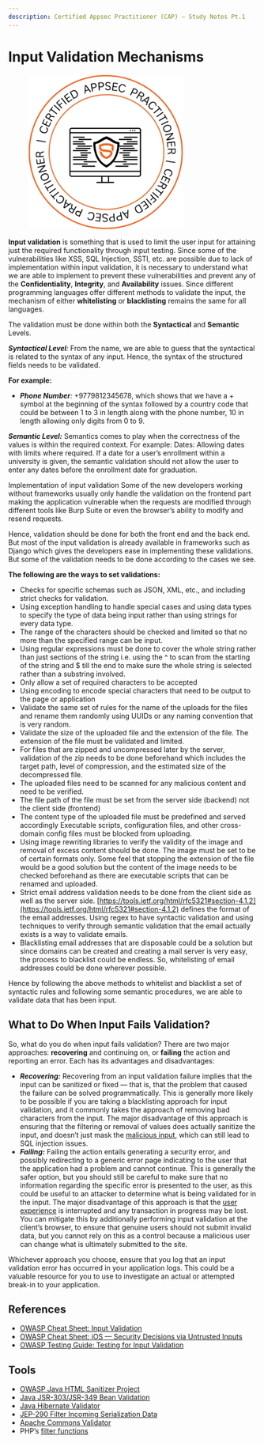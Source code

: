```yaml
---
description: Certified Appsec Practitioner (CAP) — Study Notes Pt.1
---
```


# Input Validation Mechanisms

<figure><img src=".gitbook/assets/image (12).png" alt="" width="314"><figcaption></figcaption></figure>



**Input validation** is something that is used to limit the user input for attaining just the required functionality through input testing. Since some of the vulnerabilities like XSS, SQL Injection, SSTI, etc. are possible due to lack of implementation within input validation, it is necessary to understand what we are able to implement to prevent these vulnerabilities and prevent any of the **Confidentiality**, **Integrity**, and **Availability** issues. Since different programming languages offer different methods to validate the input, the mechanism of either **whitelisting** or **blacklisting** remains the same for all languages.



The validation must be done within both the **Syntactical** and **Semantic** Levels.

_**Syntactical Level**:_ From the name, we are able to guess that the syntactical is related to the syntax of any input. Hence, the syntax of the structured fields needs to be validated.&#x20;

**For example:**

* _**Phone Number**:_ +9779812345678, which shows that we have a + symbol at the beginning of the syntax followed by a country code that could be between 1 to 3 in length along with the phone number, 10 in length allowing only digits from 0 to 9.



_**Semantic Level:**_ Semantics comes to play when the correctness of the values is within the required context. For example: Dates: Allowing dates with limits where required. If a date for a user’s enrollment within a university is given, the semantic validation should not allow the user to enter any dates before the enrollment date for graduation.

&#x20;Implementation of input validation Some of the new developers working without frameworks usually only handle the validation on the frontend part making the application vulnerable when the requests are modified through different tools like Burp Suite or even the browser’s ability to modify and resend requests.&#x20;

Hence, validation should be done for both the front end and the back end. But most of the input validation is already available in frameworks such as Django which gives the developers ease in implementing these validations. But some of the validation needs to be done according to the cases we see.



**The following are the ways to set validations:**

* Checks for specific schemas such as JSON, XML, etc., and including strict checks for validation.
* Using exception handling to handle special cases and using data types to specify the type of data being input rather than using strings for every data type.
* The range of the characters should be checked and limited so that no more than the specified range can be input.
* Using regular expressions must be done to cover the whole string rather than just sections of the string i.e. using the ^ to scan from the starting of the string and $ till the end to make sure the whole string is selected rather than a substring involved.
* Only allow a set of required characters to be accepted
* Using encoding to encode special characters that need to be output to the page or application
* Validate the same set of rules for the name of the uploads for the files and rename them randomly using UUIDs or any naming convention that is very random.
* Validate the size of the uploaded file and the extension of the file. The extension of the file must be validated and limited.
* For files that are zipped and uncompressed later by the server, validation of the zip needs to be done beforehand which includes the target path, level of compression, and the estimated size of the decompressed file.
* The uploaded files need to be scanned for any malicious content and need to be verified.
* The file path of the file must be set from the server side (backend) not the client side (frontend)
* The content type of the uploaded file must be predefined and served accordingly Executable scripts, configuration files, and other cross-domain config files must be blocked from uploading.
* Using image rewriting libraries to verify the validity of the image and removal of excess content should be done. The image must be set to be of certain formats only. Some feel that stopping the extension of the file would be a good solution but the content of the image needs to be checked beforehand as there are executable scripts that can be renamed and uploaded.
* Strict email address validation needs to be done from the client side as well as the server side. [https://tools.ietf.org/html/rfc5321#section-4.1.2](https://tools.ietf.org/html/rfc5321#section-4.1.2) defines the format of the email addresses. Using regex to have syntactic validation and using techniques to verify through semantic validation that the email actually exists is a way to validate emails.
* Blacklisting email addresses that are disposable could be a solution but since domains can be created and creating a mail server is very easy, the process to blacklist could be endless. So, whitelisting of email addresses could be done wherever possible.

Hence by following the above methods to whitelist and blacklist a set of syntactic rules and following some semantic procedures, we are able to validate data that has been input.



## What to Do When Input Fails Validation? <a href="#70bc" id="70bc"></a>

So, what do you do when input fails validation? There are two major approaches: **recovering** and continuing on, or **failing** the action and reporting an error. Each has its advantages and disadvantages:

* _**Recovering:**_ Recovering from an input validation failure implies that the input can be sanitized or fixed — that is, that the problem that caused the failure can be solved programmatically. This is generally more likely to be possible if you are taking a blacklisting approach for input validation, and it commonly takes the approach of removing bad characters from the input. The major disadvantage of this approach is ensuring that the filtering or removal of values does actually sanitize the input, and doesn’t just mask the [malicious input](https://www.sciencedirect.com/topics/computer-science/malicious-input), which can still lead to SQL injection issues.
* _**Failing:**_ Failing the action entails generating a security error, and possibly redirecting to a generic error page indicating to the user that the application had a problem and cannot continue. This is generally the safer option, but you should still be careful to make sure that no information regarding the specific error is presented to the user, as this could be useful to an attacker to determine what is being validated for in the input. The major disadvantage of this approach is that the [user experience](https://www.sciencedirect.com/topics/computer-science/user-experience) is interrupted and any transaction in progress may be lost. You can mitigate this by additionally performing input validation at the client’s browser, to ensure that genuine users should not submit invalid data, but you cannot rely on this as a control because a malicious user can change what is ultimately submitted to the site.

Whichever approach you choose, ensure that you log that an input validation error has occurred in your application logs. This could be a valuable resource for you to use to investigate an actual or attempted break-in to your application.



## References <a href="#22a2" id="22a2"></a>

* [OWASP Cheat Sheet: Input Validation](https://www.owasp.org/index.php/Input\_Validation\_Cheat\_Sheet)
* [OWASP Cheat Sheet: iOS — Security Decisions via Untrusted Inputs](https://www.owasp.org/index.php/IOS\_Developer\_Cheat\_Sheet#Security\_Decisions\_via\_Untrusted\_Inputs\_.28M7.29)
* [OWASP Testing Guide: Testing for Input Validation](https://www.owasp.org/index.php/Testing\_for\_Input\_Validation)

## Tools <a href="#5124" id="5124"></a>

* [OWASP Java HTML Sanitizer Project](https://www.owasp.org/index.php/OWASP\_Java\_HTML\_Sanitizer)
* [Java JSR-303/JSR-349 Bean Validation](http://beanvalidation.org/)
* [Java Hibernate Validator](http://hibernate.org/validator/)
* [JEP-290 Filter Incoming Serialization Data](http://openjdk.java.net/jeps/290)
* [Apache Commons Validator](https://commons.apache.org/proper/commons-validator/)
* PHP’s [filter functions](https://secure.php.net/manual/en/book.filter.php)
